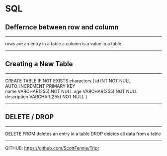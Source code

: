 # SQL

## Deffernce between row and column
---
rows are an entry in a table a column is a value in a table.

---

## Creating a New Table
---
CREATE TABLE IF NOT EXISTS characters (
id INT NOT NULL AUTO_INCREMENT PRIMARY KEY  
name VARCHAR(255) NOT NULL
age VARCHAR(255) NOT NULL
description VARCHAR(255) NOT NULL
)

---

## DELETE / DROP
---
DELETE FROM deletes an entry in a table
DROP deletes all data from a table

---

GITHUB: https://github.com/ScottFennie/Tripr
